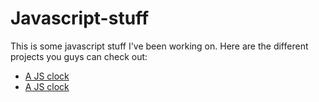 # Javascript-stuff
This is some javascript stuff I've been working on. Here are the different projects you guys can check out:
* [A JS clock](https://explosion-scratch.github.io/Javascript-stuff/clock.html)
* [A JS clock](https://explosion-scratch.github.io/Javascript-stuff/clock.html)
